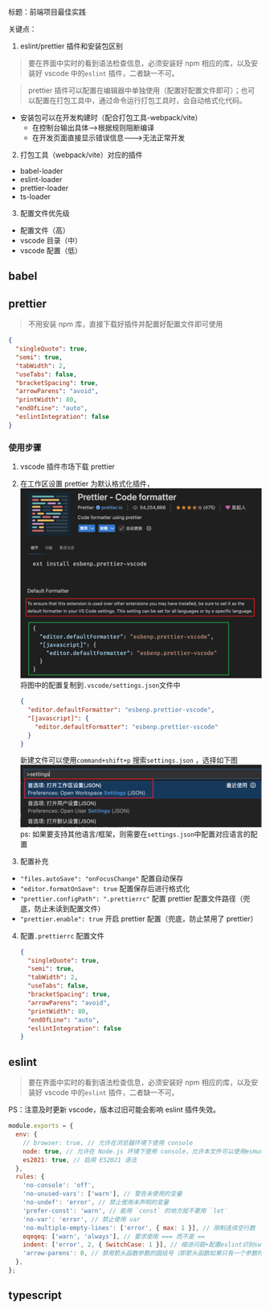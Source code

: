 标题：前端项目最佳实践

关键点：

1. eslint/prettier 插件和安装包区别

> 要在界面中实时的看到语法检查信息，必须安装好 npm 相应的库，以及安装好 vscode 中的`eslint` 插件，二者缺一不可。

> prettier 插件可以配置在编辑器中单独使用（配置好配置文件即可）；也可以配置在打包工具中，通过命令运行打包工具时，会自动格式化代码。

- 安装包可以在开发构建时（配合打包工具-webpack/vite）
  - 在控制台输出具体-->根据规则阻断编译
  - 在开发页面直接显示错误信息--->无法正常开发

2. 打包工具（webpack/vite）对应的插件

- babel-loader
- eslint-loader
- prettier-loader
- ts-loader

3. 配置文件优先级

- 配置文件（高）
- vscode 目录（中）
- vscode 配置（低）

## babel

## prettier

> 不用安装 npm 库，直接下载好插件并配置好配置文件即可使用

```json
{
  "singleQuote": true,
  "semi": true,
  "tabWidth": 2,
  "useTabs": false,
  "bracketSpacing": true,
  "arrowParens": "avoid",
  "printWidth": 80,
  "endOfLine": "auto",
  "eslintIntegration": false
}
```

### 使用步骤

1. vscode 插件市场下载 prettier
2. 在工作区设置 prettier 为默认格式化插件，
   ![prettier 插件使用](src/assets/prettier.png)
   将图中的配置复制到`.vscode/settings.json`文件中

   ```json
   {
     "editor.defaultFormatter": "esbenp.prettier-vscode",
     "[javascript]": {
       "editor.defaultFormatter": "esbenp.prettier-vscode"
     }
   }
   ```

   新建文件可以使用`command+shift+p` 搜索`settings.json` ，选择如下图
   ![settings.json](src/assets/settings.json打开方式.png)
   ps: 如果要支持其他语言/框架，则需要在`settings.json`中配置对应语言的配置

3. 配置补充

- `"files.autoSave": "onFocusChange"` 配置自动保存
- `"editor.formatOnSave": true` 配置保存后进行格式化
- `"prettier.configPath": ".prettierrc"` 配置 prettier 配置文件路径（兜底，防止未读到配置文件）
- `"prettier.enable": true` 开启 prettier 配置（兜底，防止禁用了 prettier）

4. 配置`.prettierrc` 配置文件

   ```json
   {
     "singleQuote": true,
     "semi": true,
     "tabWidth": 2,
     "useTabs": false,
     "bracketSpacing": true,
     "arrowParens": "avoid",
     "printWidth": 80,
     "endOfLine": "auto",
     "eslintIntegration": false
   }
   ```

## eslint

> 要在界面中实时的看到语法检查信息，必须安装好 npm 相应的库，以及安装好 vscode 中的`eslint` 插件，二者缺一不可。

PS：注意及时更新 vscode，版本过旧可能会影响 eslint 插件失效。

```javascript
module.exports = {
  env: {
    // browser: true, // 允许在浏览器环境下使用 console
    node: true, // 允许在 Node.js 环境下使用 console，允许本文件可以使用esmudule模块化
    es2021: true, // 启用 ES2021 语法
  },
  rules: {
    'no-console': 'off',
    'no-unused-vars': ['warn'], // 警告未使用的变量
    'no-undef': 'error', // 禁止使用未声明的变量
    'prefer-const': 'warn', // 能用 `const` 的地方就不要用 `let`
    'no-var': 'error', // 禁止使用 var
    'no-multiple-empty-lines': ['error', { max: 1 }], // 限制连续空行数
    eqeqeq: ['warn', 'always'], // 要求使用 === 而不是 ==
    indent: ['error', 2, { SwitchCase: 1 }], // 缩进问题+配置eslint识别switch语句缩进为一个单位
    'arrow-parens': 0, // 禁用箭头函数参数的圆括号（即箭头函数如果只有一个参数时，不强制使用括号）。
  },
};
```

## typescript

